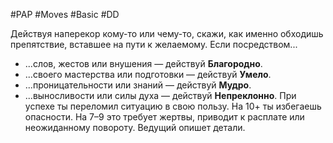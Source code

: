 #PAP #Moves #Basic #DD 

Действуя наперекор кому-то или чему-то, скажи, как именно обходишь препятствие, вставшее на пути к желаемому. Если посредством... 
- ...слов, жестов или внушения — действуй **Благородно**. 
- ...своего мастерства или подготовки — действуй **Умело**. 
- ...проницательности или знаний — действуй **Мудро**. 
- ...выносливости или силы духа — действуй **Непреклонно**. 
При успехе ты переломил ситуацию в свою пользу. 
На 10+ ты избегаешь опасности. 
На 7–9 это требует жертвы, приводит к расплате или неожиданному повороту. Ведущий опишет детали.